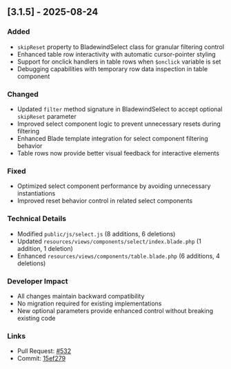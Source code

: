 ## [3.1.5] - 2025-08-24

### Added
- `skipReset` property to BladewindSelect class for granular filtering control
- Enhanced table row interactivity with automatic cursor-pointer styling
- Support for onclick handlers in table rows when `$onclick` variable is set
- Debugging capabilities with temporary row data inspection in table component

### Changed
- Updated `filter` method signature in BladewindSelect to accept optional `skipReset` parameter
- Improved select component logic to prevent unnecessary resets during filtering
- Enhanced Blade template integration for select component filtering behavior
- Table rows now provide better visual feedback for interactive elements

### Fixed
- Optimized select component performance by avoiding unnecessary instantiations
- Improved reset behavior control in related select components

### Technical Details
- Modified `public/js/select.js` (8 additions, 6 deletions)
- Updated `resources/views/components/select/index.blade.php` (1 addition, 1 deletion)  
- Enhanced `resources/views/components/table.blade.php` (6 additions, 4 deletions)

### Developer Impact
- All changes maintain backward compatibility
- No migration required for existing implementations
- New optional parameters provide enhanced control without breaking existing code

### Links
- Pull Request: [#532](https://github.com/mkocansey/bladewind/pull/532)
- Commit: [15ef279](https://github.com/mkocansey/bladewind/commit/15ef279f3311e63f1cc21f96467dccccf83ca186)